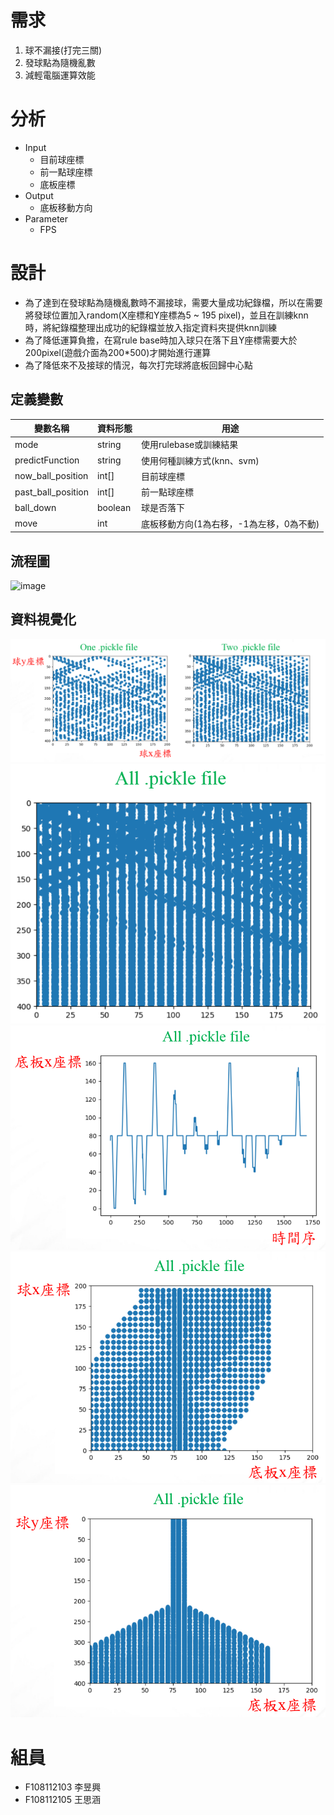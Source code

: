 # 需求
 1. 球不漏接(打完三關)
 2. 發球點為隨機亂數
 3. 減輕電腦運算效能

# 分析
 - Input
	 - 目前球座標
	 - 前一點球座標
	 - 底板座標
 - Output
	 - 底板移動方向
 - Parameter
	 - FPS

# 設計
 - 為了達到在發球點為隨機亂數時不漏接球，需要大量成功紀錄檔，所以在需要將發球位置加入random(X座標和Y座標為5 ~ 195 pixel)，並且在訓練knn時，將紀錄檔整理出成功的紀錄檔並放入指定資料夾提供knn訓練
 - 為了降低運算負擔，在寫rule base時加入球只在落下且Y座標需要大於200pixel(遊戲介面為200*500)才開始進行運算
 - 為了降低來不及接球的情況，每次打完球將底板回歸中心點
 
## 定義變數
|變數名稱          |資料形態|用途                                 |  
|------------------|-----  |-------------------------------------|
|mode              |string |使用rulebase或訓練結果                |
|predictFunction   |string |使用何種訓練方式(knn、svm)             |
|now_ball_position |int[]  |目前球座標                            |
|past_ball_position|int[]  |前一點球座標                          |
|ball_down         |boolean|球是否落下                            |
|move              |int    |底板移動方向(1為右移，-1為左移，0為不動)|

## 流程圖
![image](https://github.com/YUXING-LEE/mechine-learning/blob/master/HW3/HW3%E6%B5%81%E7%A8%8B%E5%9C%96.png)

## 資料視覺化
![compare](./compare.png)
![all_data](./all_data.png)
![timestemp](./timestemp.png)
![ball_platform_position_x](./ball_platform_position_x.png)
![ball_platform_position_y](./ball_platform_position_y.png)

# 組員
 - F108112103 李昱興
 - F108112105 王思涵
